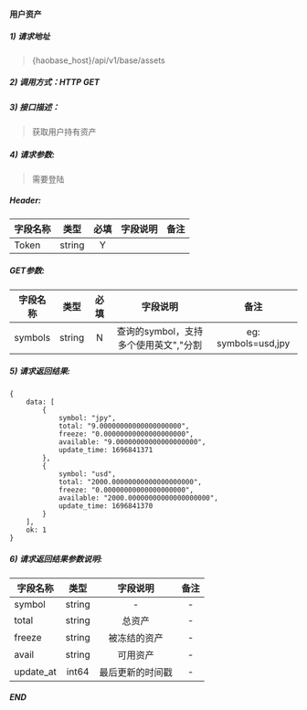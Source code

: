 #### 用户资产

##### 1) 请求地址

>{haobase_host}/api/v1/base/assets

##### 2) 调用方式：HTTP GET

##### 3) 接口描述：

> 获取用户持有资产

##### 4) 请求参数:
> 需要登陆
##### Header:
|字段名称       |类型            |必填            |字段说明         |备注     |
| -------------|:--------------:|:--------------:|:--------------:|:------:|
|Token|string|Y|||


##### GET参数:
|字段名称       |类型            |必填            |字段说明         |备注     |
| -------------|:--------------:|:--------------:|:--------------:|:------:|
|symbols|string|N|查询的symbol，支持多个使用英文","分割|eg: symbols=usd,jpy|



##### 5) 请求返回结果:

```
{
    data: [
        {
            symbol: "jpy",
            total: "9.00000000000000000000",
            freeze: "0.00000000000000000000",
            available: "9.00000000000000000000",
            update_time: 1696841371
        },
        {
            symbol: "usd",
            total: "2000.00000000000000000000",
            freeze: "0.00000000000000000000",
            available: "2000.00000000000000000000",
            update_time: 1696841370
        }
    ],
    ok: 1
}
```


##### 6) 请求返回结果参数说明:
|字段名称       |类型            |字段说明         |备注     |
| -------------|:--------------:|:--------------:|:--------------:|
|symbol|string|-|-|
|total|string|总资产|-|
|freeze|string|被冻结的资产|-|
|avail|string|可用资产|-|
|update_at|int64|最后更新的时间戳|-|

  
##### END  
  
